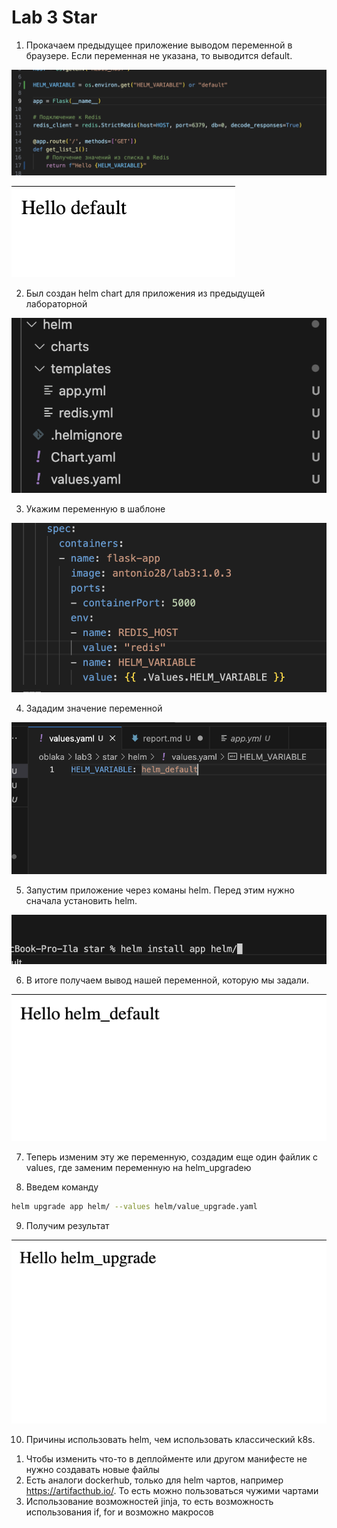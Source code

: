 # Lab 3 Star

1. Прокачаем предыдущее приложение выводом переменной в браузере. Если переменная не указана, то выводится default. 

![alt text](image.png)

![alt text](image-1.png)

2. Был создан helm chart для приложения из предыдущей лабораторной 

![alt text](image-2.png)

3. Укажим переменную в шаблоне

![alt text](image-3.png)

4. Зададим значение переменной 

![alt text](image-4.png)

5. Запустим приложение через команы helm. Перед этим нужно сначала установить helm. 

![alt text](image-5.png)

6. В итоге получаем вывод нашей переменной, которую мы задали.

![alt text](image-6.png)

7. Теперь изменим эту же переменную, создадим еще один файлик с values, где заменим переменную на helm_upgradeю 

8. Введем команду

```bash
helm upgrade app helm/ --values helm/value_upgrade.yaml
```

9. Получим результат

![alt text](image-7.png)

10. Причины использовать helm, чем использовать классический k8s.

1) Чтобы изменить что-то в деплойменте или другом манифесте не нужно создавать новые файлы
2) Есть аналоги dockerhub, только для helm чартов, например https://artifacthub.io/. То есть можно пользоваться чужими чартами
3) Использование возможностей jinja, то есть возможность использования if, for и возможно макросов
